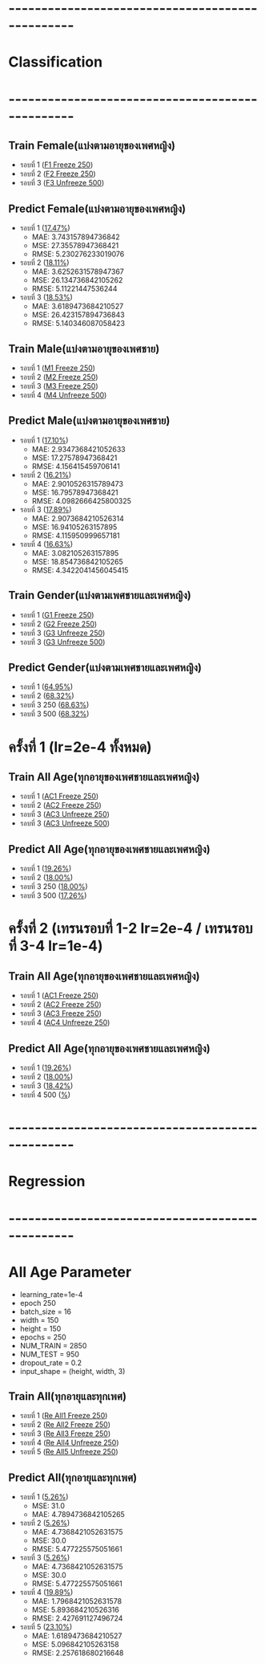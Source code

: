 # ------------------------------------------------
# Classification
# ------------------------------------------------
## Train Female(แบ่งตามอายุของเพศหญิง)
 - รอบที่ 1 ([F1 Freeze 250](https://github.com/Wanita-8943/Main_Project/blob/main/F1_Train_Freeze_250.ipynb))
 - รอบที่ 2 ([F2 Freeze 250](https://github.com/Wanita-8943/Main_Project/blob/main/F2_Train_Freeze_250.ipynb))  
 - รอบที่ 3 ([F3 Unfreeze 500](https://github.com/Wanita-8943/Main_Project/blob/main/F3_Train_Unfreez_500.ipynb))
## Predict Female(แบ่งตามอายุของเพศหญิง)
 - รอบที่ 1 ([17.47%](https://github.com/Wanita-8943/Main_Project/blob/main/F1_Predict_Freeze.ipynb))
   - MAE: 3.743157894736842
   - MSE: 27.35578947368421
   - RMSE: 5.230276233019076
 - รอบที่ 2 ([18.11%](https://github.com/Wanita-8943/Main_Project/blob/main/F2_Predict_Freeze.ipynb))  
   - MAE: 3.6252631578947367
   - MSE: 26.134736842105262
   - RMSE: 5.11221447536244
 - รอบที่ 3 ([18.53%](https://github.com/Wanita-8943/Main_Project/blob/main/F3_Predict_Unfreeze_500.ipynb))
   - MAE: 3.6189473684210527
   - MSE: 26.423157894736843
   - RMSE: 5.140346087058423
 
   
 ## Train Male(แบ่งตามอายุของเพศชาย)
 - รอบที่ 1 ([M1 Freeze 250](https://github.com/Wanita-8943/Main_Project/blob/main/M1_Train_Freeze.ipynb))
 - รอบที่ 2 ([M2 Freeze 250](https://github.com/Wanita-8943/Main_Project/blob/main/M2_Train_Freeze.ipynb))  
 - รอบที่ 3 ([M3 Freeze 250](https://github.com/Wanita-8943/Main_Project/blob/main/M3_Train_Freeze.ipynb))
 - รอบที่ 4 ([M4 Unfreeze 500](https://github.com/Wanita-8943/Main_Project/blob/main/M4_Train_Unfreez_500.ipynb))

 ## Predict Male(แบ่งตามอายุของเพศชาย)
 - รอบที่ 1 ([17.10%](https://github.com/Wanita-8943/Main_Project/blob/main/M1_Predict_Freeze.ipynb))
   - MAE: 2.9347368421052633
   - MSE: 17.27578947368421
   - RMSE: 4.156415459706141
 - รอบที่ 2 ([16.21%](https://github.com/Wanita-8943/Main_Project/blob/main/M2_Predict_Freeze.ipynb))  
   - MAE: 2.9010526315789473
   - MSE: 16.79578947368421
   - RMSE: 4.0982666425800325
 - รอบที่ 3 ([17.89%](https://github.com/Wanita-8943/Main_Project/blob/main/M3_Predict_Freeze.ipynb))
   - MAE: 2.9073684210526314
   - MSE: 16.94105263157895
   - RMSE: 4.115950999657181
 - รอบที่ 4 ([16.63%](https://github.com/Wanita-8943/Main_Project/blob/main/M4_Predict_Unfreeze_500.ipynb))
   - MAE: 3.082105263157895
   - MSE: 18.854736842105265
   - RMSE: 4.3422041456045415
 
## Train Gender(แบ่งตามเพศชายและเพศหญิง)
 - รอบที่ 1 ([G1 Freeze 250](https://github.com/Wanita-8943/Main_Project/blob/main/G1_Train_Freeze.ipynb))
 - รอบที่ 2 ([G2 Freeze 250](https://github.com/Wanita-8943/Main_Project/blob/main/G2_Train_Freeze.ipynb))  
 - รอบที่ 3 ([G3 Unfreeze 250](https://github.com/Wanita-8943/Main_Project/blob/main/G3_Train_Unfreeze_250.ipynb))
 - รอบที่ 3 ([G3 Unfreeze 500](https://github.com/Wanita-8943/Main_Project/blob/main/G3_Train_Unfreeze_500.ipynb))
 
 ## Predict Gender(แบ่งตามเพศชายและเพศหญิง)
 - รอบที่ 1 ([64.95%](https://github.com/Wanita-8943/Main_Project/blob/main/G1_Predict_Freeze.ipynb))
 - รอบที่ 2 ([68.32%](https://github.com/Wanita-8943/Main_Project/blob/main/G2_Predict_Freeze.ipynb))  
 - รอบที่ 3 250 ([68.63%](https://github.com/Wanita-8943/Main_Project/blob/main/G3_Predict_Unfreeze_250.ipynb))
 - รอบที่ 3 500 ([68.32%](https://github.com/Wanita-8943/Main_Project/blob/main/G3_Predict_Unfreeze_500.ipynb))

# ครั้งที่ 1 (lr=2e-4 ทั้งหมด)
## Train All Age(ทุกอายุของเพศชายและเพศหญิง)
 - รอบที่ 1 ([AC1 Freeze 250](https://github.com/Wanita-8943/Main_Project/blob/main/AC1_AllAge_Freeze_250.ipynb))
 - รอบที่ 2 ([AC2 Freeze 250](https://github.com/Wanita-8943/Main_Project/blob/main/AC2_AllAge_Freeze_250.ipynb))
 - รอบที่ 3 ([AC3 Unfreeze 250](https://github.com/Wanita-8943/Main_Project/blob/main/AC3_AllAge_Unfreeze_250.ipynb))
 - รอบที่ 3 ([AC3 Unfreeze 500](https://github.com/Wanita-8943/Main_Project/blob/main/AC3_AllAge_Unfreeze_500.ipynb))
 
## Predict All Age(ทุกอายุของเพศชายและเพศหญิง)
 - รอบที่ 1 ([19.26%](https://github.com/Wanita-8943/Main_Project/blob/main/AC1_AllAge_Predict_Freeze_250.ipynb))
 - รอบที่ 2 ([18.00%](https://github.com/Wanita-8943/Main_Project/blob/main/AC2_AllAge_Predict_Freeze_250.ipynb))  
 - รอบที่ 3 250 ([18.00%](https://github.com/Wanita-8943/Main_Project/blob/main/AC3_AllAge_Predict_Unfreeze_250.ipynb))
 - รอบที่ 3 500 ([17.26%](https://github.com/Wanita-8943/Main_Project/blob/main/AC3_AllAge_Predict_Unfreeze_500.ipynb))

# ครั้งที่ 2 (เทรนรอบที่ 1-2 lr=2e-4 / เทรนรอบที่ 3-4 lr=1e-4)
## Train All Age(ทุกอายุของเพศชายและเพศหญิง)
 - รอบที่ 1 ([AC1 Freeze 250](https://github.com/Wanita-8943/Main_Project/blob/main/AC1_AllAge_Freeze_250.ipynb))
 - รอบที่ 2 ([AC2 Freeze 250](https://github.com/Wanita-8943/Main_Project/blob/main/AC2_AllAge_Freeze_250.ipynb))
 - รอบที่ 3 ([AC3 Freeze 250](https://github.com/Wanita-8943/Main_Project/blob/main/(1e-4)AC3_AllAge_Freeze_250.ipynb))
 - รอบที่ 4 ([AC4 Unfreeze 250]())
 
## Predict All Age(ทุกอายุของเพศชายและเพศหญิง)
 - รอบที่ 1 ([19.26%](https://github.com/Wanita-8943/Main_Project/blob/main/AC1_AllAge_Predict_Freeze_250.ipynb))
 - รอบที่ 2 ([18.00%](https://github.com/Wanita-8943/Main_Project/blob/main/AC2_AllAge_Predict_Freeze_250.ipynb))  
 - รอบที่ 3 ([18.42%](https://github.com/Wanita-8943/Main_Project/blob/main/%20(1e-4)AC3_AllAge_Predict_Freeze_250.ipynb))
 - รอบที่ 4 500 ([%]())
 

# ------------------------------------------------
# Regression
# ------------------------------------------------
# All Age Parameter 
 - learning_rate=1e-4
 - epoch 250
 - batch_size = 16
 - width = 150
 - height = 150
 - epochs = 250
 - NUM_TRAIN = 2850
 - NUM_TEST = 950
 - dropout_rate = 0.2
 - input_shape = (height, width, 3)
## Train All(ทุกอายุและทุกเพศ) 
 - รอบที่ 1 ([Re All1 Freeze 250](https://github.com/Wanita-8943/Main_Project/blob/main/A1_Train_Freeze.ipynb))
 - รอบที่ 2 ([Re All2 Freeze 250](https://github.com/Wanita-8943/Main_Project/blob/main/A2_Train_Freeze.ipynb))  
 - รอบที่ 3 ([Re All3 Freeze 250](https://github.com/Wanita-8943/Main_Project/blob/main/A3_Train_Freeze.ipynb))
 - รอบที่ 4 ([Re All4 Unfreeze 250](https://github.com/Wanita-8943/Main_Project/blob/main/A4_Train_Unfreez.ipynb))
 - รอบที่ 5 ([Re All5 Unfreeze 250](https://github.com/Wanita-8943/Main_Project/blob/main/A5_Train_Unfreez.ipynb))

## Predict All(ทุกอายุและทุกเพศ)
 - รอบที่ 1 ([5.26%](https://github.com/Wanita-8943/Main_Project/blob/main/A1_Predict_Freeze.ipynb))
   - MSE: 31.0
   - MAE: 4.7894736842105265
 - รอบที่ 2 ([5.26%](https://github.com/Wanita-8943/Main_Project/blob/main/A2_Predict_Freeze.ipynb))  
   - MAE: 4.7368421052631575
   - MSE: 30.0
   - RMSE: 5.477225575051661
 - รอบที่ 3 ([5.26%](https://github.com/Wanita-8943/Main_Project/blob/main/A3_Predict_Freeze.ipynb))
   - MAE: 4.7368421052631575
   - MSE: 30.0
   - RMSE: 5.477225575051661
 - รอบที่ 4 ([19.89%](https://github.com/Wanita-8943/Main_Project/blob/main/A4_Predict_Unfreeze.ipynb))
   - MAE: 1.7968421052631578 
   - MSE: 5.893684210526316
   - RMSE: 2.427691127496724
 - รอบที่ 5 ([23.10%](https://github.com/Wanita-8943/Main_Project/blob/main/A5_Predict_Unfreeze.ipynb))
   - MAE: 1.6189473684210527
   - MSE: 5.096842105263158
   - RMSE: 2.257618680216648
   
